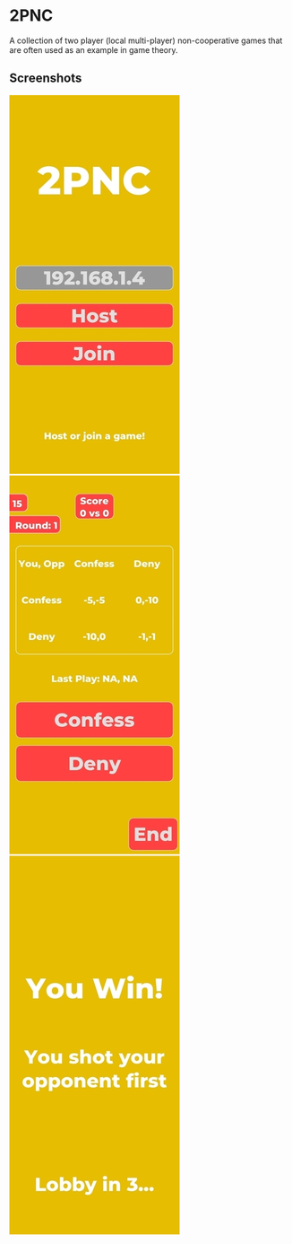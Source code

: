 # 2PNC

A collection of two player (local multi-player) non-cooperative games that are often used as an example in game theory.



## Screenshots
![](./screenshots/0.jpg)
![](./screenshots/1.jpg)
![](./screenshots/3.jpg)
